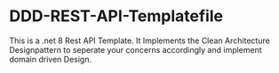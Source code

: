 # DDD-REST-API-Templatefile
This is a .net 8 Rest API Template. It Implements the Clean Architecture Designpattern to seperate your concerns accordingly and implement domain driven Design.

